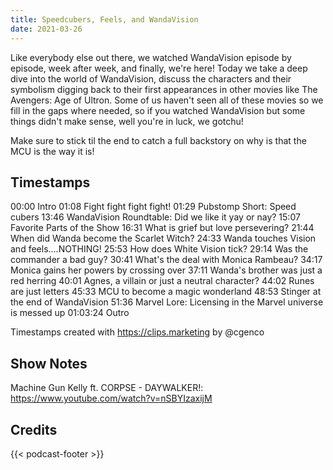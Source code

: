 ```yaml
---
title: Speedcubers, Feels, and WandaVision
date: 2021-03-26
---
```

Like everybody else out there, we watched WandaVision episode by episode, week after week, and finally, we're here! Today we take a deep dive into the world of WandaVision, discuss the characters and their symbolism digging back to their first appearances in other movies like The Avengers: Age of Ultron. Some of us haven't seen all of these movies so we fill in the gaps where needed, so if you watched WandaVision but some things didn't make sense, well you're in luck, we gotchu!

Make sure to stick til the end to catch a full backstory on why is that the MCU is the way it is!

## Timestamps
00:00 Intro
01:08 Fight fight fight fight!
01:29 Pubstomp Short: Speed cubers
13:46 WandaVision Roundtable: Did we like it yay or nay?
15:07 Favorite Parts of the Show
16:31 What is grief but love persevering?
21:44 When did Wanda become the Scarlet Witch?
24:33 Wanda touches Vision and feels....NOTHING!
25:53 How does White Vision tick?
29:14 Was the commander a bad guy?
30:41 What's the deal with Monica Rambeau?
34:17 Monica gains her powers by crossing over
37:11 Wanda's brother was just a red herring
40:01 Agnes, a villain or just a neutral character?
44:02 Runes are just letters
45:33 MCU to become a magic wonderland
48:53 Stinger at the end of WandaVision
51:36 Marvel Lore: Licensing in the Marvel universe is messed up
01:03:24 Outro

Timestamps created with https://clips.marketing by @cgenco

## Show Notes
Machine Gun Kelly ft. CORPSE - DAYWALKER!: https://www.youtube.com/watch?v=nSBYIzaxijM 

## Credits
{{< podcast-footer >}}
